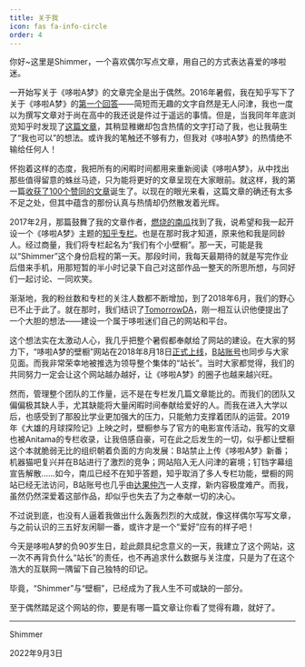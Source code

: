 ```yaml
---
title: 关于我
icon: fas fa-info-circle
order: 4
---
```


你好~这里是Shimmer，一个喜欢偶尔写点文章，用自己的方式表达喜爱的哆啦迷。

一开始写关于《哆啦A梦》的文章完全是出于偶然。2016年暑假，我在知乎写下了关于《哆啦A梦》的[第一个回答](https://www.zhihu.com/question/48655026/answer/112670436)——简短而无趣的文字自然是无人问津，我也一度以为撰写文章对于尚在高中的我还说是件过于遥远的事情。但是，当我同年年底浏览知乎时发现了[这篇文章](https://www.zhihu.com/question/30396402/answer/137637389)，其稍显稚嫩却包含热情的文字打动了我，也让我萌生了“我也可以”的想法。或许我的笔触还不够有力，但我对《哆啦A梦》的热情绝不输给任何人！

怀抱着这样的态度，我把所有的闲暇时间都用来重新阅读《哆啦A梦》，从中找出那些值得留意的蛛丝马迹，只为能将更好的文章呈现在大家眼前。就这样，我的第一篇[收获了100个赞同的文章](https://www.zhihu.com/question/21579673/answer/138493034)诞生了。以现在的眼光来看，这篇文章的确还有太多不足之处，但其中蕴含的那份认真与热情却仍然散发着光辉。

2017年2月，那篇鼓舞了我的文章作者，[燃烧的南瓜](https://www.zhihu.com/people/burning_pumpkin)找到了我，说希望和我一起开设一个《哆啦A梦》主题的[知乎专栏](https://www.zhihu.com/column/c_74861205)。也是在那时我才知道，原来他和我是同龄人。经过商量，我们将专栏起名为“我们有个小壁橱”。那一天，可能是我以“Shimmer”这个身份启程的第一天。那段时间，我每天最期待的就是写完作业后借来手机，用那短暂的半小时记录下自己对这部作品一整天的所思所想，与同好们一起讨论、一同欢笑。

渐渐地，我的粉丝数和专栏的关注人数都不断增加，到了2018年6月，我们的野心已不止于此了。就在那时，我们结识了[TomorrowDA](https://www.zhihu.com/people/tomorrow_d)，刚一相互认识他便提出了一个大胆的想法——建设一个属于哆啦迷们自己的网站和平台。

这个想法实在太激动人心，我几乎把整个暑假都奉献给了网站的建设。在大家的努力下，“哆啦A梦的壁橱”网站在2018年8月18日[正式上线](https://zhuanlan.zhihu.com/p/42441656)，[B站账号](https://space.bilibili.com/319266642)也同步与大家见面。而我非常荣幸地被推选为领导整个集体的“站长”。当时大家都觉得，我们的共同努力一定会让这个网站越办越好，让《哆啦A梦》的圈子也越来越兴旺。

然而，管理整个团队的工作量，远不是在专栏发几篇文章能比的。而我们的团队又偏偏极其缺人手，尤其缺能将大量闲暇时间奉献给爱好的人。而我在进入大学以后，也感受到了那股比学业更加强大的压力，只能勉力支撑着团队的运营。2019年《大雄的月球探险记》上映之时，壁橱参与了官方的电影宣传活动，我写的文章也被Anitama的专栏收录，让我倍感自豪，可在此之后发生的一切，似乎都让壁橱这个本就脆弱无比的组织朝着负面的方向发展：B站禁止上传《哆啦A梦》新番；机器猫吧复兴并在B站进行了激烈的竞争；网站陷入无人问津的窘境；钉铛字幕组宣告解散……如今，南瓜已经不在知乎答题，知乎取消了多人专栏功能，壁橱的网站已经无法访问，B站账号也几乎由[达果仲汽](https://space.bilibili.com/12305991/)一人支撑，新内容极度难产。而我，虽然仍然深爱着这部作品，却似乎也失去了为之奉献一切的决心。

不过说到底，也没有人逼着我做出什么轰轰烈烈的大成就，像这样偶尔写写文章，与之前认识的三五好友闲聊一番，或许才是一个“爱好”应有的样子吧！

今天是哆啦A梦的负90岁生日，趁此颇具纪念意义的一天，我建立了这个网站，这一次不再背负什么“站长”的责任，也不再追求什么数据与关注度，只是为了在这个浩大的互联网一隅留下自己独特的印记。

毕竟，“Shimmer”与“壁橱”，已经成为了我人生不可或缺的一部分。

至于偶然踏足这个网站的你，要是有哪一篇文章让你看了觉得有趣，就好了。

---

Shimmer

2022年9月3日